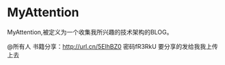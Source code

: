 # MyAttention
MyAttention,被定义为一个收集我所兴趣的技术架构的BLOG。



@所有人 书籍分享：http://url.cn/5ElhBZ0   密码fR3RkU 要分享的发给我我上传上去
